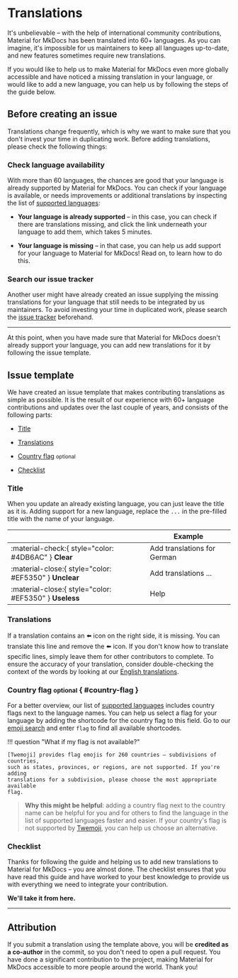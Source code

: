# Translations

It's unbelievable – with the help of international community contributions,
Material for MkDocs has been translated into 60+ languages. As you can imagine,
it's impossible for us maintainers to keep all languages up-to-date, and new
features sometimes require new translations.

If you would like to help us to make Material for MkDocs even more globally
accessible and have noticed a missing translation in your language, or would
like to add a new language, you can help us by following the steps of the guide
below.

## Before creating an issue

Translations change frequently, which is why we want to make sure that you don't
invest your time in duplicating work. Before adding translations, please check
the following things:

### Check language availability

With more than 60 languages, the chances are good that your language is already
supported by Material for MkDocs. You can check if your language is available,
or needs improvements or additional translations by inspecting the list of
[supported languages]:

- __Your language is already supported__ – in this case, you can check if there
  are translations missing, and click the link underneath your language to add them, which takes 5 minutes.

- __Your language is missing__ – in that case, you can help us add support
  for your language to Material for MkDocs! Read on, to learn how to do this.

  [supported languages]: ../setup/changing-the-language.md#site-language

### Search our issue tracker

Another user might have already created an issue supplying the missing
translations for your language that still needs to be integrated by us
maintainers. To avoid investing your time in duplicated work, please search the
[issue tracker] beforehand.

  [issue tracker]: https://github.com/squidfunk/mkdocs-material/issues

---

At this point, when you have made sure that Material for MkDocs doesn't already
support your language, you can add new translations for it by following the
issue template.

## Issue template

We have created an issue template that makes contributing translations as simple
as possible. It is the result of our experience with 60+ language contributions
and updates over the last couple of years, and consists of the following parts:

- [Title]
- [Translations]
- [Country flag] <small>optional</small>
- [Checklist]

  [Title]: #title
  [Translations]: #translations
  [Country flag]: #country-flag
  [Checklist]: #checklist

### Title

When you update an already existing language, you can just leave the title as it
is. Adding support for a new language, replace the `...` in the pre-filled title
with the name of your language.

| <!-- --> | Example  |
| -------- | -------- |
| :material-check:{ style="color: #4DB6AC" } __Clear__ | Add translations for German
| :material-close:{ style="color: #EF5350" } __Unclear__ | Add translations ...
| :material-close:{ style="color: #EF5350" } __Useless__ | Help

### Translations

If a translation contains an :arrow_left: icon on the right side, it is missing.
You can translate this line and remove the :arrow_left: icon. If you don't know
how to translate specific lines, simply leave them for other contributors to
complete. To ensure the accuracy of your translation, consider double-checking the
context of the words by looking at our [English translations].

[English translations]: https://github.com/squidfunk/mkdocs-material/tree/master/src/partials/languages/en.html

### Country flag <small>optional</small> { #country-flag }

For a better overview, our list of [supported languages] includes country flags
next to the language names. You can help us select a flag for your language by
adding the shortcode for the country flag to this field. Go to our
[emoji search] and enter `flag` to find all available shortcodes.

!!! question "What if my flag is not available?"

    [Twemoji] provides flag emojis for 260 countries – subdivisions of countries,
    such as states, provinces, or regions, are not supported. If you're adding
    translations for a subdivision, please choose the most appropriate available
    flag.

  [Twemoji]: https://github.com/jdecked/twemoji
  [emoji search]: ../reference/icons-emojis.md#search

> __Why this might be helpful__: adding a country flag next to the country name
> can be helpful for you and for others to find the language in the list of
> supported languages faster and easier. If your country's flag is not supported
> by [Twemoji], you can help us choose an alternative.

### Checklist

Thanks for following the guide and helping us to add new translations to Material
for MkDocs – you are almost done. The checklist ensures that you have read this
guide and have worked to your best knowledge to provide us with everything we need
to integrate your contribution.

__We'll take it from here.__

---

## Attribution

If you submit a translation using the template above, you will be __credited as
a co-author__ in the commit, so you don't need to open a pull request. You have
done a significant contribution to the project, making Material for MkDocs
accessible to more people around the world. Thank you!
